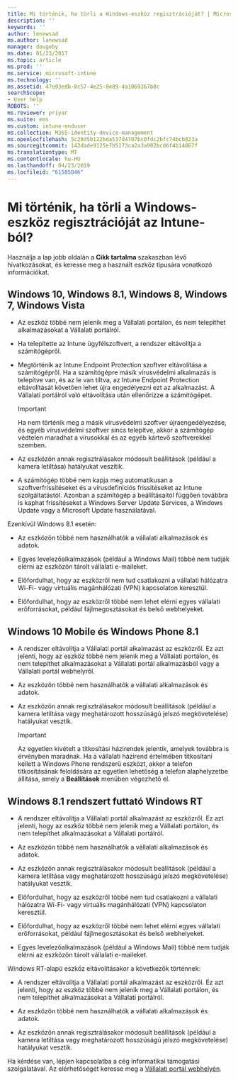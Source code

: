 ```yaml
---
title: Mi történik, ha törli a Windows-eszköz regisztrációját? | Microsoft Docs
description: ''
keywords: ''
author: lenewsad
ms.author: lanewsad
manager: dougeby
ms.date: 01/23/2017
ms.topic: article
ms.prod: ''
ms.service: microsoft-intune
ms.technology: ''
ms.assetid: 47e03edb-0c57-4e25-8e89-4a1069267b8c
searchScope:
- User help
ROBOTS: ''
ms.reviewer: priyar
ms.suite: ems
ms.custom: intune-enduser
ms.collection: M365-identity-device-management
ms.openlocfilehash: 5c28d5b122bda537d4707bc0fdc2bfc74bcb823a
ms.sourcegitcommit: 143dade9125e7b5173ca2a3a902bcd6f4b14067f
ms.translationtype: MT
ms.contentlocale: hu-HU
ms.lasthandoff: 04/23/2019
ms.locfileid: "61505046"
---
```

# <a name="what-happens-if-you-unenroll-your-windows-device-from-intune"></a>Mi történik, ha törli a Windows-eszköz regisztrációját az Intune-ból?

Használja a lap jobb oldalán a **Cikk tartalma** szakaszban lévő hivatkozásokat, és keresse meg a használt eszköz típusára vonatkozó információkat.


## <a name="windows-10-windows-81-windows-8-windows-7-windows-vista"></a>Windows 10, Windows 8.1, Windows 8, Windows 7, Windows Vista

-   Az eszköz többé nem jelenik meg a Vállalati portálon, és nem telepíthet alkalmazásokat a Vállalati portálról.

-   Ha telepítette az Intune ügyfélszoftvert, a rendszer eltávolítja a számítógépről.

-   Megtörténik az Intune Endpoint Protection szoftver eltávolítása a számítógépről. Ha a számítógépre másik vírusvédelmi alkalmazás is telepítve van, és az le van tiltva, az Intune Endpoint Protection eltávolítását követően lehet újra engedélyezni ezt az alkalmazást. A Vállalati portálról való eltávolítása után ellenőrizze a számítógépet.

    > [!IMPORTANT]
    > Ha nem történik meg a másik vírusvédelmi szoftver újraengedélyezése, és egyéb vírusvédelmi szoftver sincs telepítve, akkor a számítógép védtelen maradhat a vírusokkal és az egyéb kártevő szoftverekkel szemben.

-   Az eszközön annak regisztrálásakor módosult beállítások (például a kamera letiltása) hatályukat veszítik.

-   A számítógép többé nem kapja meg automatikusan a szoftverfrissítéseket és a vírusdefiníciós frissítéseket az Intune szolgáltatástól. Azonban a számítógép a beállításaitól függően továbbra is kaphat frissítéseket a Windows Server Update Services, a Windows Update vagy a Microsoft Update használatával.

Ezenkívül Windows 8.1 esetén:

-   Az eszközön többé nem használhatók a vállalati alkalmazások és adatok.

-   Egyes levelezőalkalmazások (például a Windows Mail) többé nem tudják elérni az eszközön tárolt vállalati e-maileket.

-   Előfordulhat, hogy az eszközről nem tud csatlakozni a vállalati hálózatra Wi-Fi- vagy virtuális magánhálózati (VPN) kapcsolaton keresztül.

-   Előfordulhat, hogy az eszközről többé nem lehet elérni egyes vállalati erőforrásokat, például fájlmegosztásokat és belső webhelyeket.

## <a name="windows-10-mobile-and-windows-phone-81"></a>Windows 10 Mobile és Windows Phone 8.1

-   A rendszer eltávolítja a Vállalati portál alkalmazást az eszközről. Ez azt jelenti, hogy az eszköz többé nem jelenik meg a Vállalati portálon, és nem telepíthet alkalmazásokat a Vállalati portál alkalmazásból vagy a Vállalati portál webhelyről.

-   Az eszközön többé nem használhatók a vállalati alkalmazások és adatok.

-   Az eszközön annak regisztrálásakor módosult beállítások (például a kamera letiltása vagy meghatározott hosszúságú jelszó megkövetelése) hatályukat vesztik.

    > [!IMPORTANT]
    > Az egyetlen kivételt a titkosítási házirendek jelentik, amelyek továbbra is érvényben maradnak. Ha a vállalati házirend értelmében titkosítani kellett a Windows Phone rendszerű eszközt, akkor a telefon titkosításának feloldására az egyetlen lehetőség a telefon alaphelyzetbe állítása, amely a **Beállítások** menüben végezhető el.

## <a name="windows-rt-running-windows-81"></a>Windows 8.1 rendszert futtató Windows RT

-   A rendszer eltávolítja a Vállalati portál alkalmazást az eszközről. Ez azt jelenti, hogy az eszköz többé nem jelenik meg a Vállalati portálon, és nem telepíthet alkalmazásokat a Vállalati portálról.

-   Az eszközön többé nem használhatók a vállalati alkalmazások és adatok.

-   Az eszközön annak regisztrálásakor módosult beállítások (például a kamera letiltása vagy meghatározott hosszúságú jelszó megkövetelése) hatályukat vesztik.

-   Előfordulhat, hogy az eszközről többé nem tud csatlakozni a vállalati hálózatra Wi-Fi- vagy virtuális magánhálózati (VPN) kapcsolaton keresztül.

-   Előfordulhat, hogy az eszközről többé nem lehet elérni egyes vállalati erőforrásokat, például fájlmegosztásokat és belső webhelyeket.

-   Egyes levelezőalkalmazások (például a Windows Mail) többé nem tudják elérni az eszközön tárolt vállalati e-maileket.

Windows RT-alapú eszköz eltávolításakor a következők történnek:

-   A rendszer eltávolítja a Vállalati portál alkalmazást az eszközről. Ez azt jelenti, hogy az eszköz többé nem jelenik meg a Vállalati portálon, és nem telepíthet alkalmazásokat a Vállalati portálról.

-   Az eszközön többé nem használhatók a vállalati alkalmazások és adatok.

-   Az eszközön annak regisztrálásakor módosult beállítások (például a kamera letiltása vagy meghatározott hosszúságú jelszó megkövetelése) hatályukat vesztik.

Ha kérdése van, lépjen kapcsolatba a cég informatikai támogatási szolgálatával. Az elérhetőségét keresse meg a [Vállalati portál webhelyén](https://go.microsoft.com/fwlink/?linkid=2010980).
